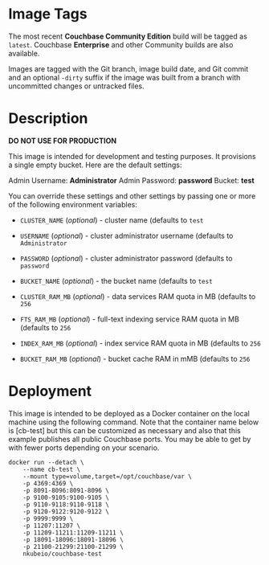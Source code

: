 # Image Tags

The most recent **Couchbase Community Edition** build will be tagged as `latest`.  Couchbase **Enterprise** and other Community builds are also available.

Images are tagged with the Git branch, image build date, and Git commit and an optional `-dirty` suffix if the image was built from a branch with uncommitted changes or untracked files.

# Description

**DO NOT USE FOR PRODUCTION**

This image is intended for development and testing purposes.  It provisions a single empty bucket.  Here are the default settings:

Admin Username: **Administrator**
Admin Password: **password**
Bucket: **test**

You can override these settings and other settings by passing one or more of the following environment variables:

* `CLUSTER_NAME` (*optional*) - cluster name (defaults to `test`

* `USERNAME` (*optional*) - cluster administrator username (defaults to `Administrator`

* `PASSWORD` (*optional*) - cluster administrator password (defaults to `password`

* `BUCKET_NAME` (*optional*) - the bucket name (defaults to `test`

* `CLUSTER_RAM_MB` (*optional*) - data services RAM quota in MB (defaults to `256`

* `FTS_RAM_MB` (*optional*) - full-text indexing service RAM quota in MB (defaults to `256`

* `INDEX_RAM_MB` (*optional*) - index service RAM quota in MB (defaults to `256`

* `BUCKET_RAM_MB` (*optional*) - bucket cache RAM in mMB (defaults to `256`

# Deployment

This image is intended to be deployed as a Docker container on the local machine using the following command.  Note that the container name below is [cb-test] but this can be customized as necessary and also that this example publishes all public Couchbase ports.  You may be able to get by with fewer ports depending on your scenario.

````
docker run --detach \
    --name cb-test \
    --mount type=volume,target=/opt/couchbase/var \
    -p 4369:4369 \
    -p 8091-8096:8091-8096 \
    -p 9100-9105:9100-9105 \
    -p 9110-9118:9110-9118 \
    -p 9120-9122:9120-9122 \
    -p 9999:9999 \
    -p 11207:11207 \
    -p 11209-11211:11209-11211 \
    -p 18091-18096:18091-18096 \
    -p 21100-21299:21100-21299 \
    nkubeio/couchbase-test
````
&nbsp;

